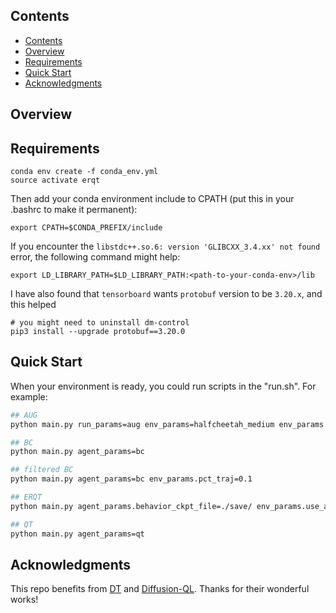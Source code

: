 ## Contents

- [Contents](#contents)
- [Overview](#overview)
- [Requirements](#requirements)
- [Quick Start](#quick-start)
- [Acknowledgments](#acknowledgments)


## Overview

## Requirements
```console
conda env create -f conda_env.yml
source activate erqt
```

Then add your conda environment include to CPATH (put this in your .bashrc to make it permanent):

```console
export CPATH=$CONDA_PREFIX/include
```

If you encounter the `libstdc++.so.6: version 'GLIBCXX_3.4.xx' not found` error, the following command might help:

```console
export LD_LIBRARY_PATH=$LD_LIBRARY_PATH:<path-to-your-conda-env>/lib
```

I have also found that `tensorboard` wants `protobuf` version to be `3.20.x`, and this helped

```console
# you might need to uninstall dm-control
pip3 install --upgrade protobuf==3.20.0
```

## Quick Start

When your environment is ready, you could run scripts in the "run.sh". For example:

``` Bash
## AUG
python main.py run_params=aug env_params=halfcheetah_medium env_params.pct_traj=0.1

## BC
python main.py agent_params=bc 

## filtered BC
python main.py agent_params=bc env_params.pct_traj=0.1

## ERQT
python main.py agent_params.behavior_ckpt_file=./save/ env_params.use_aug=true env_params.pct_traj=0.1 10%_bc_stochastic-halfcheetah-medium-replay-123-250324-112957/epoch_15.pth

## QT
python main.py agent_params=qt
```

## Acknowledgments

This repo benefits from [DT](https://github.com/kzl/decision-transformer) and [Diffusion-QL](https://github.com/Zhendong-Wang/Diffusion-Policies-for-Offline-RL). Thanks for their wonderful works!
